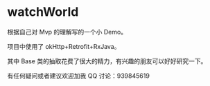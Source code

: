 # watchWorld
根据自己对 Mvp 的理解写的一个小 Demo。

项目中使用了 okHttp+Retrofit+RxJava。 

其中 Base 类的抽取花费了很大的精力，有兴趣的朋友可以好好研究一下。

有任何疑问或者建议欢迎加我 QQ 讨论：939845619
